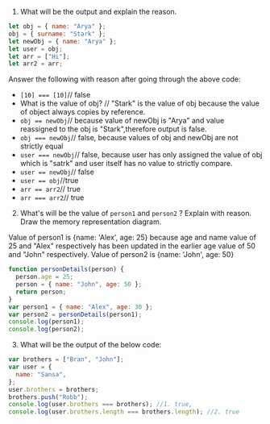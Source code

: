 1. What will be the output and explain the reason.

```js
let obj = { name: "Arya" };
obj = { surname: "Stark" };
let newObj = { name: "Arya" };
let user = obj;
let arr = ["Hi"];
let arr2 = arr;
```

Answer the following with reason after going through the above code:

- `[10] === [10]`// false
- What is the value of obj? // "Stark" is the value of obj because the value of object always copies by reference.
- `obj == newObj`// because value of newObj is "Arya" and value reassigned to the obj is "Stark",therefore output is false.
- `obj === newObj`// false, because values of obj and newObj are not strictly equal
- `user === newObj`// false, because user has only assigned the value of obj which is "satrk" and user itself has no value to strictly compare.
- `user == newObj`// false
- `user == obj`//true
- `arr == arr2`// true
- `arr === arr2`// true

2. What's will be the value of `person1` and `person2` ? Explain with reason. Draw the memory representation diagram.

<!-- To add this image here use ![name](./hello.jpg) -->

Value of person1 is {name: 'Alex', age: 25} because age and name value of 25 and "Alex" respectively has been updated in the earlier age value of 50 and "John" respectively.
Value of person2 is {name: 'John', age: 50}

```js
function personDetails(person) {
  person.age = 25;
  person = { name: "John", age: 50 };
  return person;
}
var person1 = { name: "Alex", age: 30 };
var person2 = personDetails(person1);
console.log(person1);
console.log(person2);
```

3. What will be the output of the below code:

```js
var brothers = ["Bran", "John"];
var user = {
  name: "Sansa",
};
user.brothers = brothers;
brothers.push("Robb");
console.log(user.brothers === brothers); //1. true,
console.log(user.brothers.length === brothers.length); //2. true
```
